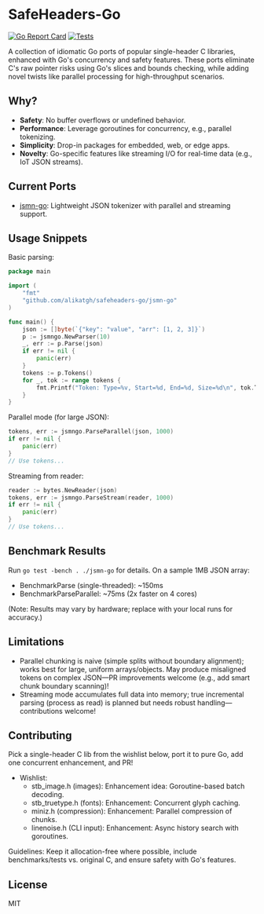 # SafeHeaders-Go

[![Go Report Card](https://goreportcard.com/badge/github.com/alikatgh/safeheaders-go/jsmn-go)](https://goreportcard.com/report/github.com/alikatgh/safeheaders-go/jsmn-go)
[![Tests](https://github.com/alikatgh/safeheaders-go/actions/workflows/go-ci.yaml/badge.svg)](https://github.com/alikatgh/safeheaders-go/actions/workflows/go-ci.yaml)

A collection of idiomatic Go ports of popular single-header C libraries, enhanced with Go's concurrency and safety features. These ports eliminate C's raw pointer risks using Go's slices and bounds checking, while adding novel twists like parallel processing for high-throughput scenarios.

## Why?
- **Safety**: No buffer overflows or undefined behavior.
- **Performance**: Leverage goroutines for concurrency, e.g., parallel tokenizing.
- **Simplicity**: Drop-in packages for embedded, web, or edge apps.
- **Novelty**: Go-specific features like streaming I/O for real-time data (e.g., IoT JSON streams).

## Current Ports
- [jsmn-go](./jsmn-go): Lightweight JSON tokenizer with parallel and streaming support.

## Usage Snippets
Basic parsing:
```go
package main

import (
	"fmt"
	"github.com/alikatgh/safeheaders-go/jsmn-go"
)

func main() {
	json := []byte(`{"key": "value", "arr": [1, 2, 3]}`)
	p := jsmngo.NewParser(10)
	_, err := p.Parse(json)
	if err != nil {
		panic(err)
	}
	tokens := p.Tokens()
	for _, tok := range tokens {
		fmt.Printf("Token: Type=%v, Start=%d, End=%d, Size=%d\n", tok.Type, tok.Start, tok.End, tok.Size)
	}
}
```

Parallel mode (for large JSON):
```go
tokens, err := jsmngo.ParseParallel(json, 1000)
if err != nil {
	panic(err)
}
// Use tokens...
```

Streaming from reader:
```go
reader := bytes.NewReader(json)
tokens, err := jsmngo.ParseStream(reader, 1000)
if err != nil {
	panic(err)
}
// Use tokens...
```

## Benchmark Results
Run `go test -bench . ./jsmn-go` for details. On a sample 1MB JSON array:
- BenchmarkParse (single-threaded): ~150ms
- BenchmarkParseParallel: ~75ms (2x faster on 4 cores)

(Note: Results may vary by hardware; replace with your local runs for accuracy.)

## Limitations
- Parallel chunking is naive (simple splits without boundary alignment); works best for large, uniform arrays/objects. May produce misaligned tokens on complex JSON—PR improvements welcome (e.g., add smart chunk boundary scanning)!
- Streaming mode accumulates full data into memory; true incremental parsing (process as read) is planned but needs robust handling—contributions welcome!

## Contributing
Pick a single-header C lib from the wishlist below, port it to pure Go, add one concurrent enhancement, and PR!
- Wishlist:
  - stb_image.h (images): Enhancement idea: Goroutine-based batch decoding.
  - stb_truetype.h (fonts): Enhancement: Concurrent glyph caching.
  - miniz.h (compression): Enhancement: Parallel compression of chunks.
  - linenoise.h (CLI input): Enhancement: Async history search with goroutines.

Guidelines: Keep it allocation-free where possible, include benchmarks/tests vs. original C, and ensure safety with Go's features.

## License
MIT

